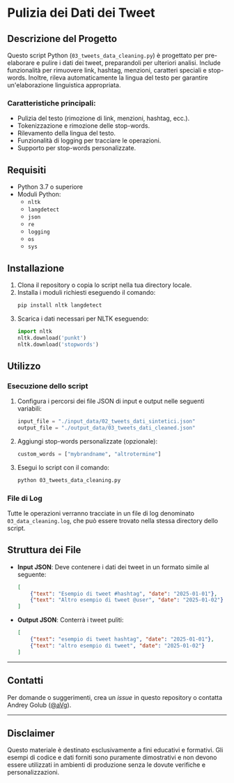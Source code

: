 
# Pulizia dei Dati dei Tweet

## Descrizione del Progetto

Questo script Python (`03_tweets_data_cleaning.py`) è progettato per pre-elaborare e pulire i dati dei tweet, preparandoli per ulteriori analisi. Include funzionalità per rimuovere link, hashtag, menzioni, caratteri speciali e stop-words. Inoltre, rileva automaticamente la lingua del testo per garantire un'elaborazione linguistica appropriata.

### Caratteristiche principali:
- Pulizia del testo (rimozione di link, menzioni, hashtag, ecc.).
- Tokenizzazione e rimozione delle stop-words.
- Rilevamento della lingua del testo.
- Funzionalità di logging per tracciare le operazioni.
- Supporto per stop-words personalizzate.

## Requisiti

- Python 3.7 o superiore
- Moduli Python:
  - `nltk`
  - `langdetect`
  - `json`
  - `re`
  - `logging`
  - `os`
  - `sys`

## Installazione

1. Clona il repository o copia lo script nella tua directory locale.
2. Installa i moduli richiesti eseguendo il comando:
   ```bash
   pip install nltk langdetect
   ```
3. Scarica i dati necessari per NLTK eseguendo:
   ```python
   import nltk
   nltk.download('punkt')
   nltk.download('stopwords')
   ```

## Utilizzo

### Esecuzione dello script

1. Configura i percorsi dei file JSON di input e output nelle seguenti variabili:
   ```python
   input_file = "./input_data/02_tweets_dati_sintetici.json"
   output_file = "./output_data/03_tweets_dati_cleaned.json"
   ```
2. Aggiungi stop-words personalizzate (opzionale):
   ```python
   custom_words = ["mybrandname", "altrotermine"]
   ```
3. Esegui lo script con il comando:
   ```bash
   python 03_tweets_data_cleaning.py
   ```

### File di Log

Tutte le operazioni verranno tracciate in un file di log denominato `03_data_cleaning.log`, che può essere trovato nella stessa directory dello script.

## Struttura dei File

- **Input JSON**: Deve contenere i dati dei tweet in un formato simile al seguente:
  ```json
  [
      {"text": "Esempio di tweet #hashtag", "date": "2025-01-01"},
      {"text": "Altro esempio di tweet @user", "date": "2025-01-02"}
  ]
  ```
- **Output JSON**: Conterrà i tweet puliti:
  ```json
  [
      {"text": "esempio di tweet hashtag", "date": "2025-01-01"},
      {"text": "altro esempio di tweet", "date": "2025-01-02"}
  ]
  ```
---

## Contatti

Per domande o suggerimenti, crea un *issue* in questo repository o contatta Andrey Golub ([@aVg](https://www.linkedin.com/in/andreygolub/)).

---

## Disclaimer

Questo materiale è destinato esclusivamente a fini educativi e formativi. Gli esempi di codice e dati forniti sono puramente dimostrativi e non devono essere utilizzati in ambienti di produzione senza le dovute verifiche e personalizzazioni.
